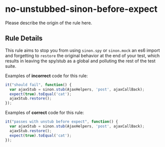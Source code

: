 # no-unstubbed-sinon-before-expect

Please describe the origin of the rule here.


## Rule Details

This rule aims to stop you from using `sinon.spy` or `sinon.mock` an es6 import
and forgetting to `restore` the original behavior at the end of your test,
which results in leaving the spy/stub as a global and polluting the rest of the
test suite.

Examples of **incorrect** code for this rule:

```js
it("should fail", function() {
  var ajaxStub = sinon.stub(AjaxHelpers, 'post', ajaxCallBack);
  expect(true).toEqual('cat');
  ajaxStub.restore();
});
```

Examples of **correct** code for this rule:

```js
it("passes with unstub before expect", function() {
  var ajaxStub = sinon.stub(AjaxHelpers, 'post', ajaxCallBack);
  ajaxStub.restore();
  expect(true).toEqual('cat');
});
```
